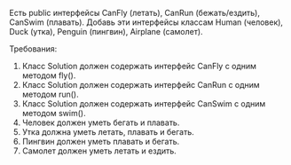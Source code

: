 
Есть public интерфейсы CanFly (летать), CanRun (бежать/ездить), CanSwim (плавать).
Добавь эти интерфейсы классам Human (человек), Duck (утка), Penguin (пингвин), Airplane (самолет).


Требования:
1.	Класс Solution должен содержать интерфейс CanFly с одним методом fly().
2.	Класс Solution должен содержать интерфейс CanRun с одним методом run().
3.	Класс Solution должен содержать интерфейс CanSwim с одним методом swim().
4.	Человек должен уметь бегать и плавать.
5.	Утка должна уметь летать, плавать и бегать.
6.	Пингвин должен уметь плавать и бегать.
7.	Самолет должен уметь летать и ездить.


